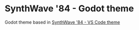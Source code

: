 # SynthWave '84 - Godot theme

Godot theme based in [SynthWave '84 - VS Code theme](https://github.com/robb0wen/synthwave-vscode#synthwave-84---vs-code-theme)